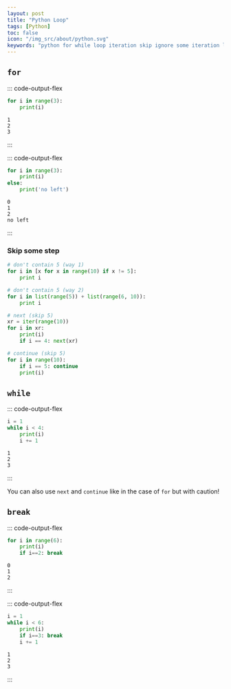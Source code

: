 ```yaml
---
layout: post
title: "Python Loop"
tags: [Python]
toc: false
icon: "/img_src/about/python.svg"
keywords: "python for while loop iteration skip ignore some iteration loop"
---
```


## `for`

::: code-output-flex
``` python
for i in range(3):
    print(i)
```

```
1
2
3
```
:::

::: code-output-flex
``` python
for i in range(3):
    print(i)
else:
    print('no left')
```

```
0
1
2
no left
```
:::

### Skip some step

<div class="col-2-equal">

~~~ python
# don't contain 5 (way 1)
for i in [x for x in range(10) if x != 5]:
    print i
~~~

~~~ python
# don't contain 5 (way 2)
for i in list(range(5)) + list(range(6, 10)):
    print i
~~~

~~~ python
# next (skip 5)
xr = iter(range(10))
for i in xr:
    print(i)
    if i == 4: next(xr)
~~~

``` python
# continue (skip 5)
for i in range(10):
    if i == 5: continue
    print(i)
```
</div>

## `while`

::: code-output-flex
``` python
i = 1
while i < 4:
    print(i)
    i += 1
```

```
1
2
3
```
:::

You can also use `next` and `continue` like in the case of `for` but with caution!

## `break`

::: code-output-flex
``` python
for i in range(6):
    print(i)
    if i==2: break
```

```
0
1
2
```
:::

::: code-output-flex
``` python
i = 1
while i < 6:
    print(i)
    if i==3: break
    i += 1
```

```
1
2
3
```
:::